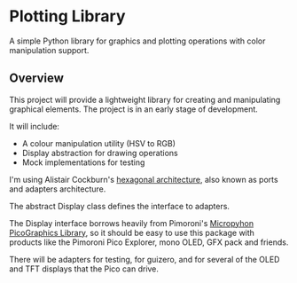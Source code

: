 # Plotting Library
A simple Python library for graphics and plotting operations with color manipulation support.

## Overview

This project will provide a lightweight library for creating and manipulating graphical elements.
The project is in an early stage of development.

It will include:
- A colour manipulation utility (HSV to RGB)
- Display abstraction for drawing operations
- Mock implementations for testing

I'm using Alistair Cockburn's [hexagonal architecture](https://en.wikipedia.org/wiki/Hexagonal_architecture_(software)),
also known as ports and adapters architecture.

The abstract Display class defines the interface to adapters.

The Display interface borrows heavily from Pimoroni's [Micropyhon PicoGraphics Library](https://github.com/pimoroni/pimoroni-pico/tree/main/micropython/modules/picographics),
so it should be easy to use this package with products like the Pimoroni Pico Explorer, mono OLED, GFX pack and friends.

There will be adapters for testing, for guizero, and for several of the OLED and TFT displays that the Pico can drive.

